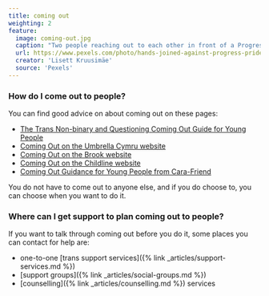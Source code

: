 ```yaml
---
title: coming out
weighting: 2
feature:
  image: coming-out.jpg
  caption: "Two people reaching out to each other in front of a Progress Pride flag"
  url: https://www.pexels.com/photo/hands-joined-against-progress-pride-flag-12289189/
  creator: 'Lisett Kruusimäe'
  source: 'Pexels'
---
```


### How do I come out to people?

You can find good advice on about coming out on these pages:

- [The Trans Non-binary and Questioning Coming Out Guide for Young People](https://lgbtyouth.org.uk/trans-and-non-binary-coming-out-guide/)
- [Coming Out on the Umbrella Cymru website](https://umbrellagwent.od2.vtiger.com/kb/article/477499-How-do-I-come-out-to-other-people??catid=1&subid=12&coroner=false)
- [Coming Out on the Brook website](https://www.brook.org.uk/your-life/coming-out/)
- [Coming Out on the Childline website](https://www.childline.org.uk/info-advice/your-feelings/sexual-identity/coming-out/)
- [Coming Out Guidance for Young People from Cara-Friend](https://cara-friend.org.uk/wp-content/uploads/2021/09/Cara-Friend-Coming-Out-Guide.pdf)

You do not have to come out to anyone else, and if you do choose to, you can choose when you want to do it.

### Where can I get support to plan coming out to people?

If you want to talk through coming out before you do it, some places you can contact for help are:

*   one-to-one [trans support services]({% link _articles/support-services.md %})
*   [support groups]({% link _articles/social-groups.md %})
*   [counselling]({% link _articles/counselling.md %}) services